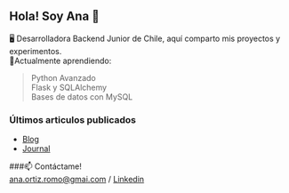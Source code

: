 ## Hola! Soy Ana 👋
🖥️ Desarrolladora Backend Junior de Chile, aquí comparto mis proyectos y experimentos.  
🌱Actualmente aprendiendo:  
  > Python Avanzado  
  > Flask y SQLAlchemy  
  > Bases de datos con MySQL  


### Últimos articulos publicados
- [Blog](https://github.com/AnaOrtizR/Blog)
- [Journal](https://github.com/AnaOrtizR/Journal)


###📫 Contáctame!  
ana.ortiz.romo@gmai.com / [Linkedin](https://www.linkedin.com/in/anaortizromo/)
